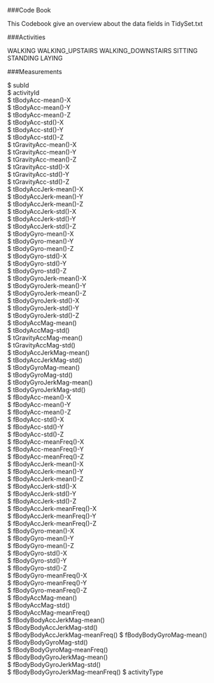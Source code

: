 ###Code Book

This Codebook give an overview about the data fields in TidySet.txt

###Activities

WALKING
WALKING_UPSTAIRS
WALKING_DOWNSTAIRS
SITTING
STANDING
LAYING

###Measurements

 $ subId                          
 $ activityId                     
 $ tBodyAcc-mean()-X              
 $ tBodyAcc-mean()-Y             
 $ tBodyAcc-mean()-Z              
 $ tBodyAcc-std()-X               
 $ tBodyAcc-std()-Y               
 $ tBodyAcc-std()-Z              
 $ tGravityAcc-mean()-X          
 $ tGravityAcc-mean()-Y          
 $ tGravityAcc-mean()-Z          
 $ tGravityAcc-std()-X            
 $ tGravityAcc-std()-Y            
 $ tGravityAcc-std()-Z            
 $ tBodyAccJerk-mean()-X          
 $ tBodyAccJerk-mean()-Y          
 $ tBodyAccJerk-mean()-Z          
 $ tBodyAccJerk-std()-X           
 $ tBodyAccJerk-std()-Y           
 $ tBodyAccJerk-std()-Z         
 $ tBodyGyro-mean()-X             
 $ tBodyGyro-mean()-Y             
 $ tBodyGyro-mean()-Z            
 $ tBodyGyro-std()-X              
 $ tBodyGyro-std()-Y              
 $ tBodyGyro-std()-Z             
 $ tBodyGyroJerk-mean()-X         
 $ tBodyGyroJerk-mean()-Y        
 $ tBodyGyroJerk-mean()-Z        
 $ tBodyGyroJerk-std()-X          
 $ tBodyGyroJerk-std()-Y          
 $ tBodyGyroJerk-std()-Z          
 $ tBodyAccMag-mean()             
 $ tBodyAccMag-std()              
 $ tGravityAccMag-mean()          
 $ tGravityAccMag-std()           
 $ tBodyAccJerkMag-mean()         
 $ tBodyAccJerkMag-std()          
 $ tBodyGyroMag-mean()            
 $ tBodyGyroMag-std()             
 $ tBodyGyroJerkMag-mean()        
 $ tBodyGyroJerkMag-std()         
 $ fBodyAcc-mean()-X              
 $ fBodyAcc-mean()-Y              
 $ fBodyAcc-mean()-Z              
 $ fBodyAcc-std()-X               
 $ fBodyAcc-std()-Y               
 $ fBodyAcc-std()-Z               
 $ fBodyAcc-meanFreq()-X          
 $ fBodyAcc-meanFreq()-Y          
 $ fBodyAcc-meanFreq()-Z          
 $ fBodyAccJerk-mean()-X          
 $ fBodyAccJerk-mean()-Y          
 $ fBodyAccJerk-mean()-Z          
 $ fBodyAccJerk-std()-X           
 $ fBodyAccJerk-std()-Y           
 $ fBodyAccJerk-std()-Z           
 $ fBodyAccJerk-meanFreq()-X      
 $ fBodyAccJerk-meanFreq()-Y      
 $ fBodyAccJerk-meanFreq()-Z      
 $ fBodyGyro-mean()-X             
 $ fBodyGyro-mean()-Y             
 $ fBodyGyro-mean()-Z             
 $ fBodyGyro-std()-X              
 $ fBodyGyro-std()-Y              
 $ fBodyGyro-std()-Z              
 $ fBodyGyro-meanFreq()-X         
 $ fBodyGyro-meanFreq()-Y         
 $ fBodyGyro-meanFreq()-Z        
 $ fBodyAccMag-mean()             
 $ fBodyAccMag-std()             
 $ fBodyAccMag-meanFreq()         
 $ fBodyBodyAccJerkMag-mean()     
 $ fBodyBodyAccJerkMag-std()      
 $ fBodyBodyAccJerkMag-meanFreq() 
 $ fBodyBodyGyroMag-mean()        
 $ fBodyBodyGyroMag-std()        
 $ fBodyBodyGyroMag-meanFreq()    
 $ fBodyBodyGyroJerkMag-mean()   
 $ fBodyBodyGyroJerkMag-std()     
 $ fBodyBodyGyroJerkMag-meanFreq()
 $ activityType                   
